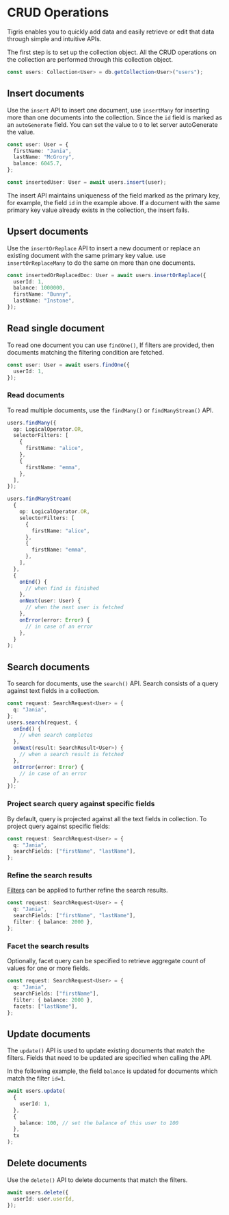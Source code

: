 # CRUD Operations

Tigris enables you to quickly add data and easily retrieve or edit that data
through simple and intuitive APIs.

The first step is to set up the collection object. All the CRUD operations on
the collection are performed through this collection object.

```typescript
const users: Collection<User> = db.getCollection<User>("users");
```

## Insert documents

Use the `insert` API to insert one document, use `insertMany` for inserting more
than one documents into the collection. Since the `id` field is marked as
an `autoGenerate` field. You can set the value to `0` to let server autoGenerate
the value.

```typescript
const user: User = {
  firstName: "Jania",
  lastName: "McGrory",
  balance: 6045.7,
};

const insertedUser: User = await users.insert(user);
```

The insert API maintains uniqueness of the field marked as the primary key, for
example, the field `id` in the example above. If a document with the same
primary key value already exists in the collection, the insert fails.

## Upsert documents

Use the `insertOrReplace` API to insert a new document or replace an existing
document with the same primary key value. use `insertOrReplaceMany` to do the
same on more than one documents.

```typescript
const insertedOrReplacedDoc: User = await users.insertOrReplace({
  userId: 1,
  balance: 1000000,
  firstName: "Bunny",
  lastName: "Instone",
});
```

## Read single document

To read one document you can use `findOne()`, If filters are provided, then
documents matching the filtering condition are fetched.

```typescript
const user: User = await users.findOne({
  userId: 1,
});
```

### Read documents

To read multiple documents, use the `findMany()` or `findManyStream()` API.

```typescript
users.findMany({
  op: LogicalOperator.OR,
  selectorFilters: [
    {
      firstName: "alice",
    },
    {
      firstName: "emma",
    },
  ],
});
```

```typescript
users.findManyStream(
  {
    op: LogicalOperator.OR,
    selectorFilters: [
      {
        firstName: "alice",
      },
      {
        firstName: "emma",
      },
    ],
  },
  {
    onEnd() {
      // when find is finished
    },
    onNext(user: User) {
      // when the next user is fetched
    },
    onError(error: Error) {
      // in case of an error
    },
  }
);
```

## Search documents

To search for documents, use the `search()` API. Search consists of a query against text fields in a collection.

```typescript
const request: SearchRequest<User> = {
  q: "Jania",
};
users.search(request, {
  onEnd() {
    // when search completes
  },
  onNext(result: SearchResult<User>) {
    // when a search result is fetched
  },
  onError(error: Error) {
    // in case of an error
  },
});
```

### Project search query against specific fields

By default, query is projected against all the text fields in collection. To project query against specific fields:

```typescript
const request: SearchRequest<User> = {
  q: "Jania",
  searchFields: ["firstName", "lastName"],
};
```

### Refine the search results

[Filters](../overview/filter.md) can be applied to further refine the search results.

```typescript
const request: SearchRequest<User> = {
  q: "Jania",
  searchFields: ["firstName", "lastName"],
  filter: { balance: 2000 },
};
```

### Facet the search results

Optionally, facet query can be specified to retrieve aggregate count of values for one or more fields.

```typescript
const request: SearchRequest<User> = {
  q: "Jania",
  searchFields: ["firstName"],
  filter: { balance: 2000 },
  facets: ["lastName"],
};
```

## Update documents

The `update()` API is used to update existing documents that match the filters.
Fields that need to be updated are specified when calling the API.

In the following example, the field `balance` is updated for documents which
match the filter `id=1`.

```typescript
await users.update(
  {
    userId: 1,
  },
  {
    balance: 100, // set the balance of this user to 100
  },
  tx
);
```

## Delete documents

Use the `delete()` API to delete documents that match the filters.

```typescript
await users.delete({
  userId: user.userId,
});
```

